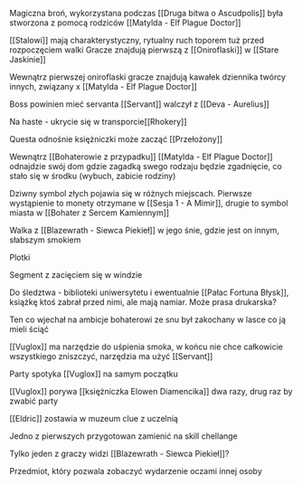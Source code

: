 Magiczna broń, wykorzystana podczas [[Druga bitwa o Ascudpolis]] była stworzona z pomocą rodziców [[Matylda - Elf Plague Doctor]]

[[Stalowi]] mają charakterystyczny, rytualny ruch toporem tuż przed rozpoczęciem walki
Gracze znajdują pierwszą z [[Oniroflaski]] w [[Stare Jaskinie]]

Wewnątrz pierwszej oniroflaski gracze znajdują kawałek dziennika twórcy innych, związany x [[Matylda - Elf Plague Doctor]]

Boss powinien mieć servanta
[[Servant]] walczył z [[Deva - Aurelius]]

Na haste - ukrycie się w transporcie[[Rhokery]]



Questa odnośnie księżniczki może zacząć [[Przełożony]]

Wewnątrz [[Bohaterowie z przypadku]] [[Matylda - Elf Plague Doctor]] odnajdzie swój dom gdzie zagadką swego rodzaju będzie zgadnięcie, co stało się w środku (wybuch, zabicie rodziny)

Dziwny symbol złych pojawia się w różnych miejscach. Pierwsze wystąpienie to monety otrzymane w [[Sesja 1 - A Mimir]], drugie to symbol miasta w [[Bohater z Sercem Kamiennym]]

Walka z [[Blazewrath - Siewca Piekieł]] w jego śnie, gdzie jest on innym, słabszym smokiem

Plotki

Segment z zacięciem się w windzie


Do śledztwa - biblioteki uniwersytetu i ewentualnie [[Pałac Fortuna Błysk]], książkę ktoś zabrał przed nimi, ale mają namiar. Może prasa drukarska?

Ten co wjechał na ambicje bohaterowi ze snu był zakochany w lasce co ją mieli ściąć 

[[Vuglox]] ma narzędzie do uśpienia smoka, w końcu nie chce całkowicie wszystkiego zniszczyć, narzędzia ma użyć [[Servant]]

Party spotyka [[Vuglox]] na samym początku 

[[Vuglox]] porywa [[księżniczka Elowen Diamencika]] dwa razy, drug raz by zwabić party

[[Eldric]] zostawia w muzeum clue z uczelnią 

Jedno z pierwszych przygotowan zamienić na skill chellange 

Tylko jeden z graczy widzi [[Blazewrath - Siewca Piekieł]]?

Przedmiot, który pozwala zobaczyć wydarzenie oczami innej osoby 